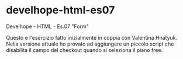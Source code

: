 # develhope-html-es07
Develhope - HTML - Es.07 "Form"

Questo è l'esercizio fatto inizialmente in coppia con Valentina Hnatyuk. Nella versione attuale ho provato ad aggiungere un piccolo script che disabilita il campo del checkout quando si seleziona il piano free.
